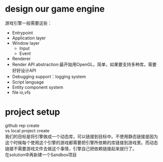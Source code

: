 # design our game engine
游戏引擎一般需要这些：  
* Entrypoint
* Application layer
* Window layer
  * Input
  * Event
* Renderer
* Render API abstraction:最开始用OpenGL，简单，如果要支持多种库，需要好好设计API
* Debugging support：logging system
* Script language
* Entity component system
* file io,vfs
# project setup
github rep create  
vs local project create  
我们的目标是将引擎做成一个动态库，可以链接到目标中。不使用静态链接是因为这个时候每个使用这个引擎的游戏都需要把引擎所依赖的库链接到游戏里。而动态链接不需要游戏文件去做这个事情，引擎自己把依赖链接起来就行了。  
在solution中再新建一个Sandbox项目 
